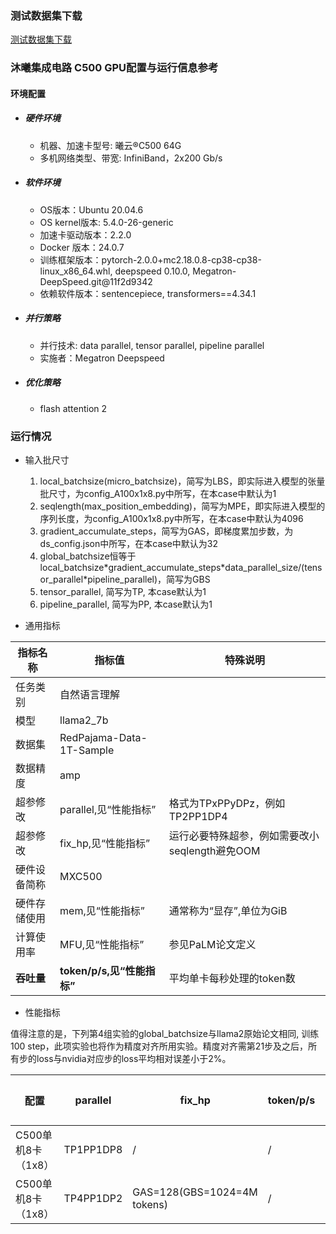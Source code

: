 ### 测试数据集下载
[测试数据集下载](../../benchmarks/llama2_7b/megatron-deepspeed)

### 沐曦集成电路 C500 GPU配置与运行信息参考
#### 环境配置
- ##### 硬件环境
    - 机器、加速卡型号: 曦云®C500 64G 
    - 多机网络类型、带宽: InfiniBand，2x200 Gb/s
- ##### 软件环境
   - OS版本：Ubuntu 20.04.6
   - OS kernel版本:  5.4.0-26-generic
   - 加速卡驱动版本：2.2.0
   - Docker 版本：24.0.7
   - 训练框架版本：pytorch-2.0.0+mc2.18.0.8-cp38-cp38-linux_x86_64.whl, deepspeed 0.10.0, Megatron-DeepSpeed.git@11f2d9342
   - 依赖软件版本：sentencepiece, transformers==4.34.1
- ##### 并行策略
    - 并行技术: data parallel, tensor parallel, pipeline parallel
    - 实施者：Megatron Deepspeed
- ##### 优化策略
    - flash attention 2

### 运行情况

* 输入批尺寸
  1. local_batchsize(micro_batchsize)，简写为LBS，即实际进入模型的张量批尺寸，为config_A100x1x8.py中所写，在本case中默认为1
  2. seqlength(max_position_embedding)，简写为MPE，即实际进入模型的序列长度，为config_A100x1x8.py中所写，在本case中默认为4096
  3. gradient_accumulate_steps，简写为GAS，即梯度累加步数，为ds_config.json中所写，在本case中默认为32
  4. global_batchsize恒等于local_batchsize\*gradient_accumulate_steps\*data_parallel_size/(tensor_parallel\*pipeline_parallel)，简写为GBS
  5. tensor_parallel, 简写为TP, 本case默认为1
  6. pipeline_parallel, 简写为PP, 本case默认为1

* 通用指标

| 指标名称     | 指标值                     | 特殊说明                           |
| ------------ | -------------------------- | ---------------------------------- |
| 任务类别     | 自然语言理解               |                                    |
| 模型         | llama2_7b                  |                                    |
| 数据集       | RedPajama-Data-1T-Sample   |                                    |
| 数据精度     | amp                        |                                    |
| 超参修改     | parallel,见“性能指标” | 格式为TPxPPyDPz，例如TP2PP1DP4            |
| 超参修改     | fix_hp,见“性能指标”        | 运行必要特殊超参，例如需要改小seqlength避免OOM |
| 硬件设备简称 | MXC500                |                                    |
| 硬件存储使用 | mem,见“性能指标”           | 通常称为“显存”,单位为GiB           |
| 计算使用率 | MFU,见“性能指标”           | 参见PaLM论文定义 |
| **吞吐量**   | **token/p/s,见“性能指标”** | 平均单卡每秒处理的token数          |

* 性能指标

值得注意的是，下列第4组实验的global_batchsize与llama2原始论文相同, 训练100 step，此项实验也将作为精度对齐所用实验。精度对齐需第21步及之后，所有步的loss与nvidia对应步的loss平均相对误差小于2%。

| 配置                | parallel |  fix_hp           | token/p/s | loss | 是否精度对齐 | mem       | MFU       |
| ------------------- | -------- | ---------------- | ---------- | ---- | ---------- | ---------- | -------- |
| C500单机8卡（1x8）  | TP1PP1DP8 | /                | /       | 3.83 | /          | 62/64      | 51.8%    |
| C500单机8卡（1x8）  | TP4PP1DP2 | GAS=128(GBS=1024=4M tokens)  | /       | 7.77 | True          | 62/64      | 53.0%    |
